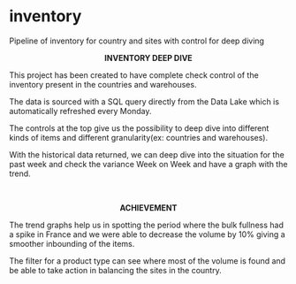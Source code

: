 # inventory
Pipeline of inventory for country and sites with control for deep diving
<p style="text-align: center;"><strong>INVENTORY DEEP DIVE</strong></p>
<p style="text-align: left;">This project has been created to have complete check control of the inventory present in the countries and warehouses.</p>
<p style="text-align: left;">The data is sourced with a SQL query directly from the Data Lake which is automatically refreshed every Monday.</p>
<p style="text-align: left;">The controls at the top give us the possibility to deep dive into different kinds of items and different granularity(ex: countries and warehouses).</p>
<p style="text-align: left;">With the historical data returned, we can deep dive into the situation for the past week and check the variance Week on Week and have a graph with the trend.</p>
<p style="text-align: left;"><br></p>
<p style="text-align: center;"><strong>ACHIEVEMENT</strong></p>
<p style="text-align: left;">The trend graphs help us in spotting the period where the bulk fullness had a spike in France and we were able to decrease the volume by 10% giving a smoother inbounding of the items.</p>
<p style="text-align: left;">The filter for a product type can see where most of the volume is found and be able to take action in balancing the sites in the country.</p>
